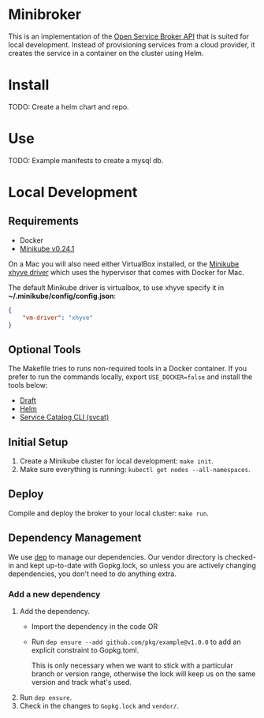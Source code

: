 # Minibroker

This is an implementation of the [Open Service Broker API](https://openservicebrokerapi.org)
that is suited for local development. Instead of provisioning services
from a cloud provider, it creates the service in a container on the cluster using Helm.

# Install
TODO: Create a helm chart and repo.

# Use
TODO: Example manifests to create a mysql db.

# Local Development

## Requirements

* Docker
* [Minikube v0.24.1](https://github.com/kubernetes/minikube/releases/tag/v0.24.1)

On a Mac you will also need either VirtualBox installed,
or the [Minikube xhyve driver](https://github.com/kubernetes/minikube/blob/master/docs/drivers.md#xhyve-driver)
which uses the hypervisor that comes with Docker for Mac.

The default Minikube driver is virtualbox, to use xhyve specify it in
**~/.minikube/config/config.json**:

```json
{
    "vm-driver": "xhyve"
}
```

## Optional Tools
The Makefile tries to runs non-required tools in a Docker container. If you prefer to run
the commands locally, export `USE_DOCKER=false` and install the tools below:

* [Draft](https://draft.sh)
* [Helm](https://helm.sh)
* [Service Catalog CLI (svcat)](https://github.com/kubernetes-incubator/service-catalog/cmd/svcat)


## Initial Setup

1. Create a Minikube cluster for local development: `make init`.
2. Make sure everything is running: `kubectl get nodes --all-namespaces`.

## Deploy

Compile and deploy the broker to your local cluster: `make run`.

## Dependency Management

We use [dep](https://golang.github.io/dep) to manage our dependencies. Our vendor
directory is checked-in and kept up-to-date with Gopkg.lock, so unless you are
actively changing dependencies, you don't need to do anything extra.

### Add a new dependency

1. Add the dependency.
    * Import the dependency in the code OR
    * Run `dep ensure --add github.com/pkg/example@v1.0.0` to add an explicit constraint
       to Gopkg.toml.
       
       This is only necessary when we want to stick with a particular branch
       or version range, otherwise the lock will keep us on the same version and track what's used.
2. Run `dep ensure`.
3. Check in the changes to `Gopkg.lock` and `vendor/`.
